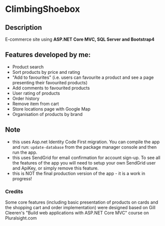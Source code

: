 # ClimbingShoebox
## Description 
E-commerce site using **ASP.NET Core MVC, SQL Server and Bootstrap4**

## Features developed by me:
- Product search 
- Sort products by price and rating
- "Add to favourites" (i.e. users can favourite a product and see a page presenting their favourited products)
- Add comments to favourited products
- User rating of products
- Order history
- Remove item from cart 
- Store locations page with Google Map
- Organisation of products by brand

## Note 
- this uses Asp.net Identity Code First migration. You can compile the app and run: `update-database` from the package manager console and then run the app.
- this uses SendGrid for email confirmation for account sign-up. To see all the features of the app you will need to setup your own SendGrid user and ApiKey, or simply remove this feature.
- this is NOT the final production version of the app - it is a work in progress!

### Credits
Some core features (including basic presentation of products on cards and the shopping cart and order implementation) were designed based on Gill Cleeren's "Build web applications with ASP.NET Core MVC" course on Pluralsight.com
